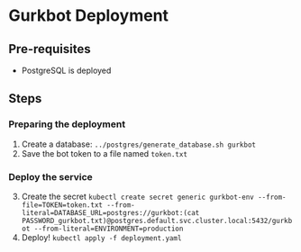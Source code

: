 # Gurkbot Deployment
## Pre-requisites
- PostgreSQL is deployed

## Steps
### Preparing the deployment
1. Create a database: `../postgres/generate_database.sh gurkbot`
2. Save the bot token to a file named `token.txt`

### Deploy the service
3. Create the secret `kubectl create secret generic gurkbot-env --from-file=TOKEN=token.txt --from-literal=DATABASE_URL=postgres://gurkbot:(cat PASSWORD_gurkbot.txt)@postgres.default.svc.cluster.local:5432/gurkbot --from-literal=ENVIRONMENT=production`
4. Deploy! `kubectl apply -f deployment.yaml`